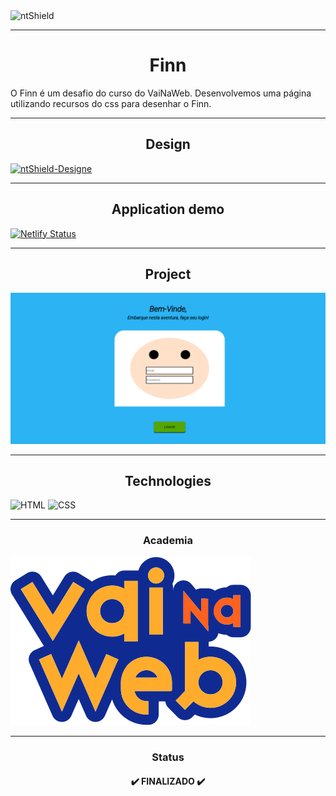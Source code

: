 <img src="https://img.shields.io/static/v1?label=Code&message=N-CCC&color=1C1C1C&style=for-the-badge&logo=GHOST" alt="ntShield">

---

<h1 align="center">Finn</h1>

<p>
    O Finn é um desafio do curso do VaiNaWeb. Desenvolvemos uma página utilizando recursos do css para desenhar o Finn.
</p>

---

<h2 align="center">Design</h2>
<a href="https://www.figma.com/file/pwgyOlJFZGY4k2Ct56OPSe/FINN---Login"><img src="https://img.shields.io/static/v1?label=Design&message=FIGMA&color=00FA9A&style=for-the-badge&logo=GHOST" alt="ntShield-Designe"></a>

---

<h2  align="center">Application demo</h2>

[![Netlify Status](https://api.netlify.com/api/v1/badges/d052b1b7-5a22-457d-b01c-6eb0845bf265/deploy-status)](https://app.netlify.com/sites/finn-vnw/deploys)

---

<h2  align="center">Project</h2>

<img src="Assets/Finn-Image.png" alt="PageWeb-01">

---

<h2  align="center">Technologies</h2>

![HTML](https://img.shields.io/badge/HTML5-E34F26?style=for-the-badge&logo=html5&logoColor=white)
![CSS](https://img.shields.io/badge/CSS3-1572B6?style=for-the-badge&logo=css3&logoColor=white)

---

<h3 align="center">Academia</h3>

<section>
    <img src="Assets/LogoVNW.svg">
</section>

---

<h3 align="center">Status</h3>

<h4 align="center">
    ✔️ FINALIZADO ✔️
</h4>
